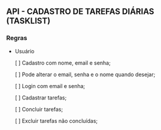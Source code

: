 ## API - CADASTRO DE TAREFAS DIÁRIAS (TASKLIST)

### Regras

- Usuário

    [  ] Cadastro com nome, email e senha;

    [  ] Pode alterar o email, senha e o nome quando desejar;

    [  ] Login com email e senha;

    [  ] Cadastrar tarefas;

    [  ] Concluir tarefas;

    [  ] Excluir tarefas não concluídas;

